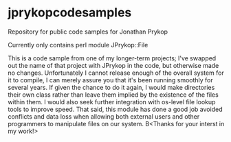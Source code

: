 jprykopcodesamples
==================

Repository for public code samples for Jonathan Prykop

Currently only contains perl module JPrykop::File

This is a code sample from one of my longer-term projects;  I've
swapped out the name of that project with JPrykop in the code,
but otherwise made no changes.  Unfortunately I cannot release enough 
of the overall system for it to compile, I can merely assure you that 
it's been running smoothly for several years.  If given the chance to
do it again, I would make directories their own class rather than leave
them implied by the existence of the files within them.  I would also
seek further integration with os-level file lookup tools to improve
speed.  That said, this module has done a good job avoided conflicts 
and data loss when allowing both external users and other programmers 
to manipulate files on our system.  B<Thanks for your interst in my work!>
